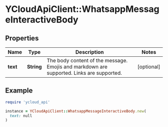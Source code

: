 # YCloudApiClient::WhatsappMessageInteractiveBody

## Properties

| Name | Type | Description | Notes |
| ---- | ---- | ----------- | ----- |
| **text** | **String** | The body content of the message. Emojis and markdown are supported. Links are supported. | [optional] |

## Example

```ruby
require 'ycloud_api'

instance = YCloudApiClient::WhatsappMessageInteractiveBody.new(
  text: null
)
```

